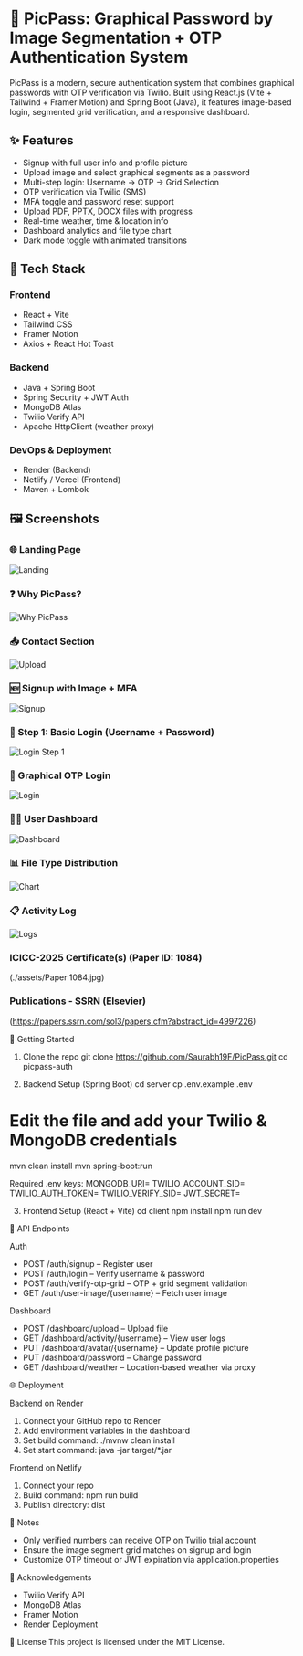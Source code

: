 # 🔐 PicPass: Graphical Password by Image Segmentation + OTP Authentication System

PicPass is a modern, secure authentication system that combines graphical passwords with OTP verification via Twilio. Built using React.js (Vite + Tailwind + Framer Motion) and Spring Boot (Java), it features image-based login, segmented grid verification, and a responsive dashboard.

## ✨ Features
- Signup with full user info and profile picture
- Upload image and select graphical segments as a password
- Multi-step login: Username → OTP → Grid Selection
- OTP verification via Twilio (SMS)
- MFA toggle and password reset support
- Upload PDF, PPTX, DOCX files with progress
- Real-time weather, time & location info
- Dashboard analytics and file type chart
- Dark mode toggle with animated transitions

## 🧩 Tech Stack

### Frontend
- React + Vite
- Tailwind CSS
- Framer Motion
- Axios + React Hot Toast

### Backend
- Java + Spring Boot
- Spring Security + JWT Auth
- MongoDB Atlas
- Twilio Verify API
- Apache HttpClient (weather proxy)

### DevOps & Deployment
- Render (Backend)
- Netlify / Vercel (Frontend)
- Maven + Lombok

## 🖼️ Screenshots

### 🌐 Landing Page
![Landing](./assets/landing-page.png)

### ❓ Why PicPass?
![Why PicPass](./assets/why-picpass.png)

### 📤 Contact Section
![Upload](./assets/contact.png)

### 🆕 Signup with Image + MFA
![Signup](./assets/signup-screen.png)

### 🔑 Step 1: Basic Login (Username + Password)
![Login Step 1](./assets/login-step-1.png)

### 🔐 Graphical OTP Login
![Login](./assets/login-screen.png)

### 🧑‍💼 User Dashboard
![Dashboard](./assets/dashboard.png)

### 📊 File Type Distribution
![Chart](./assets/pie-chart.png)

### 📋 Activity Log
![Logs](./assets/logs.png)



### ICICC-2025 Certificate(s) (Paper ID: 1084)
(./assets/Paper 1084.jpg)


### Publications - SSRN (Elsevier)
(https://papers.ssrn.com/sol3/papers.cfm?abstract_id=4997226)



🚀 Getting Started

1. Clone the repo
git clone https://github.com/Saurabh19F/PicPass.git
cd picpass-auth

2. Backend Setup (Spring Boot)
cd server
cp .env.example .env
# Edit the file and add your Twilio & MongoDB credentials

mvn clean install
mvn spring-boot:run

Required .env keys:
MONGODB_URI=
TWILIO_ACCOUNT_SID=
TWILIO_AUTH_TOKEN=
TWILIO_VERIFY_SID=
JWT_SECRET=

3. Frontend Setup (React + Vite)
cd client
npm install
npm run dev

🧪 API Endpoints

Auth
- POST /auth/signup – Register user
- POST /auth/login – Verify username & password
- POST /auth/verify-otp-grid – OTP + grid segment validation
- GET /auth/user-image/{username} – Fetch user image

Dashboard
- POST /dashboard/upload – Upload file
- GET /dashboard/activity/{username} – View user logs
- PUT /dashboard/avatar/{username} – Update profile picture
- PUT /dashboard/password – Change password
- GET /dashboard/weather – Location-based weather via proxy

🌐 Deployment

Backend on Render
1. Connect your GitHub repo to Render
2. Add environment variables in the dashboard
3. Set build command: ./mvnw clean install
4. Set start command: java -jar target/*.jar

Frontend on Netlify
1. Connect your repo
2. Build command: npm run build
3. Publish directory: dist

📌 Notes
- Only verified numbers can receive OTP on Twilio trial account
- Ensure the image segment grid matches on signup and login
- Customize OTP timeout or JWT expiration via application.properties

🙌 Acknowledgements
- Twilio Verify API
- MongoDB Atlas
- Framer Motion
- Render Deployment

📄 License
This project is licensed under the MIT License.
